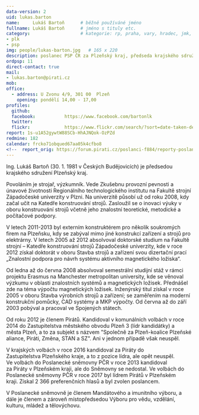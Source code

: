 ```yaml
---
data-version: 2
uid: lukas.barton
name:     Lukáš Bartoň  	# běžně používáné jméno
fullname: Lukáš Bartoň  	# jméno s tituly etc.
category:                 	# kategorie: rp, praha, vary, hradec, jmk, senat
- plk
- psp
img: people/lukas-barton.jpg   # 165 x 220
description: poslanec PSP ČR za Plzeňský kraj, předseda krajského sdružení Plzeňský kraj            	# kratký popis, max 160 znaků
ordpsp: 11
direct-contact: true
mail:
- lukas.barton@pirati.cz
mob:
office: 
  - address: U Zvonu 4/9, 301 00  Plzeň
    opening: pondělí 14,00 - 17,00			  
profiles:
  github:                 
  facebook: 		  https://www.facebook.com/bartonlk
  twitter: 		  
  flickr:     		  https://www.flickr.com/search/?sort=date-taken-desc&advanced=1&text=luk%C3%A1%C5%A1%20barto%C5%88
report: 1s-u1A52gywtW88SCb-HhAJNQok-OzPZd
redmine: 182
calendar: frcko71obqued67aa05k4cfbo8
<!--  report_orig: https://forum.pirati.cz/poslanci-f884/reporty-poslance-lukase-bartone-t38994.html-->
---
```


Ing. Lukáš Bartoň (30. 1. 1981 v Českých Budějovicích) je předsedou krajského sdružení Plzeňský kraj.

Povoláním je strojař, výzkumník. Vede Zkušebnu provozní pevnosti a únavové životnosti Regionálního technologického institutu na Fakultě strojní Západočeské univerzity v Plzni. Na univerzitě působí už od roku 2008, kdy začal učit na Katedře konstruování strojů. Zasloužil se o inovaci výuky v oboru konstruování strojů včetně jeho znalostní teoretické, metodické a počítačové podpory.

V letech 2011-2013 byl externím konstruktérem pro několik soukromých firem na Plzeňsku, kdy se zabýval mimo jiné konstrukcí zařízení a strojů pro elektrárny. V letech 2005 až 2012 absolvoval doktorské studium na Fakultě strojní – Katedře konstruování strojů Západočeské univerzity, kde v roce 2012 získal doktorát v oboru Stavba strojů a zařízení svou dizertační prací „Znalostní podpora pro návrh systému aktivního magnetického ložiska“.

Od ledna až do června 2008 absolvoval semestrální studijní stáž v rámci projektu Erasmus na Manchester metropolitan university, kde se věnoval výzkumu v oblasti znalostních systémů a magnetických ložisek. Přednášel zde na téma výpočtu magnetických ložisek. Inženýrský titul získal v roce 2005 v oboru Stavba výrobních strojů a zařízení; se zaměřením na moderní konstrukční pomůcky, CAD systémy a MKP výpočty. Od června až do září 2003 pobýval a pracoval ve Spojených státech.

Od roku 2012 je členem Pirátů. Kandidoval v komunálních volbách v roce 2014 do Zastupitelstva městského obvodu Plzeň 3 (lídr kandidátky) a města Plzeň, a to za subjekt s názvem "Společně za Plzeň-koalice Plzeňské aliance, Piráti, Změna, STAN a SZ". Ani v jednom případě však neuspěl. 

V krajských volbách v roce 2016 kandidoval za Piráty do Zastupitelstva Plzeňského kraje, a to z pozice lídra, ale opět neuspěl. Ve volbách do Poslanecké sněmovny PČR v roce 2013 kandidoval za Piráty v Plzeňském kraji, ale do Sněmovny se nedostal. Ve volbách do Poslanecké sněmovny PČR v roce 2017 byl lídrem Pirátů v Plzeňském kraji. Získal 2 366 preferenčních hlasů a byl zvolen poslancem. 

V Poslanecké sněmovně je členem Mandátového a imunitního výboru, a dále je členem a zároveň místopředsedou Výboru pro vědu, vzdělání, kulturu, mládež a tělovýchovu. 
